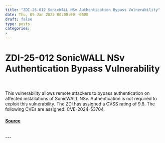 ```yaml
---
title: "ZDI-25-012 SonicWALL NSv Authentication Bypass Vulnerability"
date: Thu, 09 Jan 2025 00:00:00 -0600
draft: false
type: posts
categories: 
- 
---
```

# ZDI-25-012 SonicWALL NSv Authentication Bypass Vulnerability

<br/>

<br/>
This vulnerability allows remote attackers to bypass authentication on affected installations of SonicWALL NSv. Authentication is not required to exploit this vulnerability. The ZDI has assigned a CVSS rating of 9.8. The following CVEs are assigned: CVE-2024-53704.

#### [Source](http://www.zerodayinitiative.com/advisories/ZDI-25-012/)

<br/>
---
